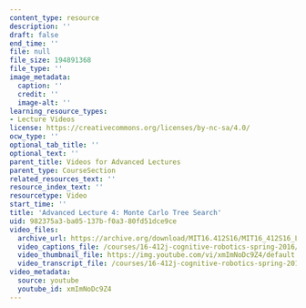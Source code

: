 ```yaml
---
content_type: resource
description: ''
draft: false
end_time: ''
file: null
file_size: 194891368
file_type: ''
image_metadata:
  caption: ''
  credit: ''
  image-alt: ''
learning_resource_types:
- Lecture Videos
license: https://creativecommons.org/licenses/by-nc-sa/4.0/
ocw_type: ''
optional_tab_title: ''
optional_text: ''
parent_title: Videos for Advanced Lectures
parent_type: CourseSection
related_resources_text: ''
resource_index_text: ''
resourcetype: Video
start_time: ''
title: 'Advanced Lecture 4: Monte Carlo Tree Search'
uid: 982375a3-ba05-137b-f0a3-80fd51dce9ce
video_files:
  archive_url: https://archive.org/download/MIT16.412S16/MIT16_412S16_Lec4_Monte_Carlo_Tree_300k.mp4
  video_captions_file: /courses/16-412j-cognitive-robotics-spring-2016/904241b078195b71b304adeb4c1e59b7_xmImNoDc9Z4.vtt
  video_thumbnail_file: https://img.youtube.com/vi/xmImNoDc9Z4/default.jpg
  video_transcript_file: /courses/16-412j-cognitive-robotics-spring-2016/e88f64ca8d5ee9a12e4613836abe7d2f_xmImNoDc9Z4.pdf
video_metadata:
  source: youtube
  youtube_id: xmImNoDc9Z4
---
```

